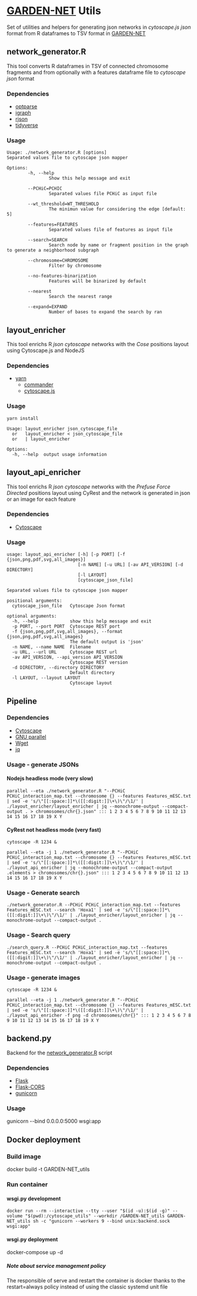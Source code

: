 # [GARDEN-NET](https://github.com/VeraPancaldiLab/GARDEN-NET) Utils

Set of utilities and helpers for generating json networks in *cytoscape.js json* format from R dataframes to TSV format in [GARDEN-NET](https://github.com/VeraPancaldiLab/GARDEN-NET)

## network_generator.R

This tool converts R dataframes in TSV of connected chromosome fragments and from optionally with a features dataframe file to *cytoscape json* format

### Dependencies
- [optparse](https://github.com/trevorld/r-optparse)
- [igraph](https://igraph.org/r/)
- [rjson](https://github.com/alexcb/rjson/)
- [tidyverse](https://www.tidyverse.org/)

### Usage
```
Usage: ./network_generator.R [options]
Separated values file to cytoscape json mapper

Options:
        -h, --help
                Show this help message and exit

        --PCHiC=PCHIC
                Separated values file PCHiC as input file

        --wt_threshold=WT_THRESHOLD
                The minimun value for considering the edge [default: 5]

        --features=FEATURES
                Separated values file of features as input file

        --search=SEARCH
                Search node by name or fragment position in the graph to generate a neighborhood subgraph

        --chromosome=CHROMOSOME
                Filter by chromosome

        --no-features-binarization
                Features will be binarized by default

        --nearest
                Search the nearest range

        --expand=EXPAND
                Number of bases to expand the search by ran
```
## layout_enricher

This tool enrichs R *json cytoscape* networks with the *Cose* positions layout using Cytoscape.js and NodeJS

### Dependencies
- [yarn](https://yarnpkg.com/en)
    - [commander](https://github.com/tj/commander.js)
    - [cytoscape.js](http://js.cytoscape.org/)

### Usage
`yarn install`
```
Usage: layout_enricher json_cytoscape_file
  or   layout_enricher < json_cytoscape_file
  or   | layout_enricher

Options:
  -h, --help  output usage information
```

## layout_api_enricher

This tool enrichs R *json cytoscape* networks with the *Prefuse Force Directed* positions layout using CyRest and the network is generated in json or an image for each feature

### Dependencies
- [Cytoscape](http://cytoscape.org/)

### Usage
```
usage: layout_api_enricher [-h] [-p PORT] [-f {json,png,pdf,svg,all_images}]
                           [-n NAME] [-u URL] [-av API_VERSION] [-d DIRECTORY]
                           [-l LAYOUT]
                           [cytoscape_json_file]

Separated values file to cytoscape json mapper

positional arguments:
  cytoscape_json_file   Cytoscape Json format

optional arguments:
  -h, --help            show this help message and exit
  -p PORT, --port PORT  Cytoscape REST port
  -f {json,png,pdf,svg,all_images}, --format {json,png,pdf,svg,all_images}
                        The default output is 'json'
  -n NAME, --name NAME  Filename
  -u URL, --url URL     Cytoscape REST url
  -av API_VERSION, --api_version API_VERSION
                        Cytoscape REST version
  -d DIRECTORY, --directory DIRECTORY
                        Default directory
  -l LAYOUT, --layout LAYOUT
                        Cytoscape layout
```

## Pipeline
### Dependencies
  - [Cytoscape](https://cytoscape.org/)
  - [GNU parallel](https://www.gnu.org/software/parallel)
  - [Wget](https://www.gnu.org/software/wget/)
  - [jq](https://stedolan.github.io/jq)

### Usage - generate JSONs
#### Nodejs headless mode (very slow)
`parallel --eta ./network_generator.R "--PCHiC PCHiC_interaction_map.txt --chromosome {} --features Features_mESC.txt | sed -e 's/\"[[:space:]]*\([[:digit:]]\+\)\"/\1/' | ./layout_enricher/layout_enricher | jq --monochrome-output --compact-output . > chromosomes/chr{}.json" ::: 1 2 3 4 5 6 7 8 9 10 11 12 13 14 15 16 17 18 19 X Y`
#### CyRest not headless mode (very fast)
`cytoscape -R 1234 &`

`parallel --eta -j 1 ./network_generator.R "--PCHiC PCHiC_interaction_map.txt --chromosome {} --features Features_mESC.txt | sed -e 's/\"[[:space:]]*\([[:digit:]]\+\)\"/\1/' | ./layout_api_enricher | jq --monochrome-output --compact-output .elements > chromosomes/chr{}.json" ::: 1 2 3 4 5 6 7 8 9 10 11 12 13 14 15 16 17 18 19 X Y`

### Usage - Generate search
`./network_generator.R --PCHiC PCHiC_interaction_map.txt --features Features_mESC.txt --search 'Hoxa1' | sed -e 's/\"[[:space:]]*\([[:digit:]]\+\)\"/\1/' | ./layout_enricher/layout_enricher | jq --monochrome-output --compact-output .`

### Usage - Search query
`./search_query.R --PCHiC PCHiC_interaction_map.txt --features Features_mESC.txt --search 'Hoxa1' | sed -e 's/\"[[:space:]]*\([[:digit:]]\+\)\"/\1/' | ./layout_enricher/layout_enricher | jq --monochrome-output --compact-output .`

### Usage - generate images
`cytoscape -R 1234 &`

`parallel --eta -j 1 ./network_generator.R "--PCHiC PCHiC_interaction_map.txt --chromosome {} --features Features_mESC.txt | sed -e 's/\"[[:space:]]*\([[:digit:]]\+\)\"/\1/' | ./layout_api_enricher -f png -d chromosomes/chr{}" ::: 1 2 3 4 5 6 7 8 9 10 11 12 13 14 15 16 17 18 19 X Y`

## backend.<span/>py
Backend for the [network_generator.R](network_generator.R) script

### Dependencies
  - [Flask](http://flask.pocoo.org/)
  - [Flask-CORS](https://flask-cors.readthedocs.io/)
  - [gunicorn](https://github.com/benoitc/gunicorn/)

### Usage
gunicorn --bind 0.0.0.0:5000 wsgi:app

## Docker deployment
### Build image

docker build -t GARDEN-NET_utils

### Run container
#### wsgi<span/>.py development
`docker run --rm --interactive --tty --user "$(id -u):$(id -g)" --volume "$(pwd):/cytoscape_utils" --workdir /GARDEN-NET_utils GARDEN-NET_utils sh -c "gunicorn --workers 9 --bind unix:backend.sock wsgi:app"`

#### wsgi<span/>.py deployment
docker-compose up -d

##### Note about service management policy
The responsible of serve and restart the container is docker thanks to the restart=always policy instead of using the classic systemd unit file

